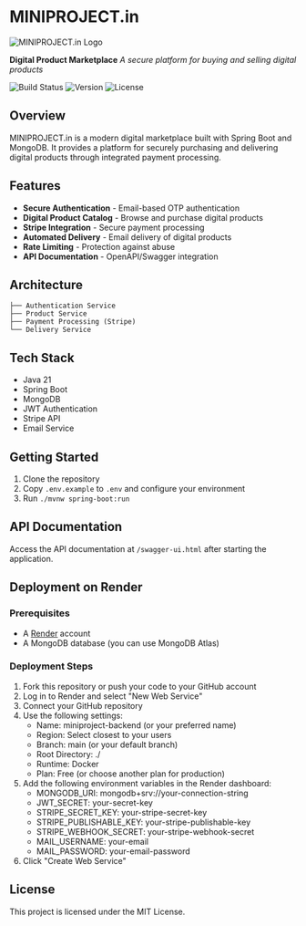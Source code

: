 # MINIPROJECT.in

![MINIPROJECT.in Logo](https://via.placeholder.com/150)

**Digital Product Marketplace**
_A secure platform for buying and selling digital products_

![Build Status](https://img.shields.io/badge/build-passing-brightgreen)
![Version](https://img.shields.io/badge/version-1.0.0-blue)
![License](https://img.shields.io/badge/license-MIT-green)

## Overview

MINIPROJECT.in is a modern digital marketplace built with Spring Boot and MongoDB. It provides a platform for securely purchasing and delivering digital products through integrated payment processing.

## Features

- **Secure Authentication** - Email-based OTP authentication
- **Digital Product Catalog** - Browse and purchase digital products
- **Stripe Integration** - Secure payment processing
- **Automated Delivery** - Email delivery of digital products
- **Rate Limiting** - Protection against abuse
- **API Documentation** - OpenAPI/Swagger integration

## Architecture

```text
├── Authentication Service
├── Product Service
├── Payment Processing (Stripe)
└── Delivery Service
```

## Tech Stack

- Java 21
- Spring Boot
- MongoDB
- JWT Authentication
- Stripe API
- Email Service

## Getting Started

1. Clone the repository
2. Copy `.env.example` to `.env` and configure your environment
3. Run `./mvnw spring-boot:run`

## API Documentation

Access the API documentation at `/swagger-ui.html` after starting the application.

## Deployment on Render

### Prerequisites

- A [Render](https://render.com) account
- A MongoDB database (you can use MongoDB Atlas)

### Deployment Steps

1. Fork this repository or push your code to your GitHub account
2. Log in to Render and select "New Web Service"
3. Connect your GitHub repository
4. Use the following settings:
   - Name: miniproject-backend (or your preferred name)
   - Region: Select closest to your users
   - Branch: main (or your default branch)
   - Root Directory: ./
   - Runtime: Docker
   - Plan: Free (or choose another plan for production)
5. Add the following environment variables in the Render dashboard:
   - MONGODB_URI: mongodb+srv://your-connection-string
   - JWT_SECRET: your-secret-key
   - STRIPE_SECRET_KEY: your-stripe-secret-key
   - STRIPE_PUBLISHABLE_KEY: your-stripe-publishable-key
   - STRIPE_WEBHOOK_SECRET: your-stripe-webhook-secret
   - MAIL_USERNAME: your-email
   - MAIL_PASSWORD: your-email-password
6. Click "Create Web Service"

## License

This project is licensed under the MIT License.
